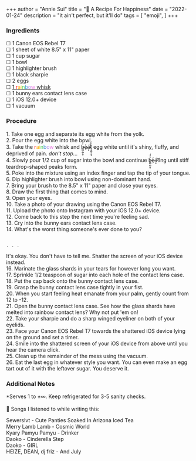 +++
author = "Annie Sui"
title = "🥣 A Recipe For Happiness"
date = "2022-01-24"
description = "it ain't perfect, but it'll do"
tags = [
    "emoji",
]
+++

 <h3> Ingredients </h3>
☐ 1 Canon EOS Rebel T7 <br>
☐ 1 sheet of white 8.5" x 11" paper <br>
☐ 1 cup sugar <br>
☐ 1 bowl <br>
☐ 1 highlighter brush <br>
☐ 1 black sharpie <br>
☐ 2 eggs <br>
☐ <a href="https://www.surlatable.com/silicone-rainbow-whisks-balloon-whisk-1034/PRO-596866.html">1 <span style="color: red">r</span><span style="color: orange">a</span><span style="color: #f0d529">i</span><span style="color: #42cf50">n</span><span style="color: #4294cf">b</span><span style="color: #ae83eb">o</span><span style="color: #e876e2">w</span> whisk</a><br>
☐ 1 bunny ears contact lens case <br>
☐ 1 iOS 12.0+ device <br>
☐ 1 vacuum

<h3> Procedure </h3>
1. Take one egg and separate its egg white from the yolk. <br>
2. Pour the egg white into the bowl. <br>
3. Take the <span style="color: red">r</span><span style="color: orange">a</span><span style="color: #f0d529">i</span><span style="color: #42cf50">n</span><span style="color: #4294cf">b</span><span style="color: #ae83eb">o</span><span style="color: #e876e2">w</span> whisk and b̶̪̲̣̺̣͈̹͐̒́e̶̗̓ạ̵̝͠t̷͎̞̳͎̞̀̋̇ͅ egg white until it's shiny, fluffy, and deprived of pain. <i>don't stop...</i><br>
4. Slowly pour 1/2 cup of sugar into the bowl and continue b̶̪̲̣̺̣͈̹͐̒́e̶̗̓ạ̵̝͠ting until stiff teardrop-shaped peaks form. <br>
5. Poke into the mixture using an index finger and tap the tip of your tongue. <br>
6. Dip highlighter brush into bowl using non-dominant hand. <br> 
7. Bring your brush to the 8.5" x 11" paper and close your eyes. <br>
8. Draw the first thing that comes to mind. <br>
9. Open your eyes. <br>
10. Take a photo of your drawing using the Canon EOS Rebel T7. <br>
11. Upload the photo onto Instagram with your iOS 12.0+ device. <br>
12. Come back to this step the next time you're feeling sad. <br>
13. Cry into the bunny ears contact lens case. <br>
14. What's the worst thing someone's ever done to you? <br> 

																												. . . 
It's okay. You don't have to tell me. Shatter the screen of your iOS device instead. <br>
16. Marinate the glass shards in your tears for however long you want. <br>
17. Sprinkle 1/2 teaspoon of sugar into each hole of the contact lens case. <br>
18. Put the cap back onto the bunny contact lens case. <br>
19. Grasp the bunny contact lens case tightly in your fist. <br>
20. When you start feeling heat emanate from your palm, gently count from 12 to -12. <br>
21. Open the bunny contact lens case. See how the glass shards have melted into rainbow contact lens? Why not put 'em on! <br>
22. Take your sharpie and do a sharp winged eyeliner on both of your eyelids. <br>
23. Face your Canon EOS Rebel T7 towards the shattered iOS device lying on the ground and set a timer. <br>
24. Smile into the shattered screen of your iOS device from above until you hear the camera click. <br>
25. Clean up the remainder of the mess using the vacuum. <br>
26. Eat the last egg in whatever style you want. You can even make an egg tart out of it with the leftover sugar. You deserve it. <br>

<h3> Additional Notes </h3>
*Serves 1 to ±∞. Keep refrigerated for 3-5 sanity checks. <br>
<br>
🎵 Songs I listened to while writing this:

Sewerslvt - Cute Panties Soaked In Arizona Iced Tea
<br>
Merry Lamb Lamb - Cosmic World 
<br>
Kyary Pamyu Pamyu - Drinker
<br>
Daoko - Cinderella Step
<br>
Daoko - GIRL
<br>
HEIZE, DEAN, dj friz - And July
